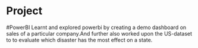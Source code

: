 # Project
#PowerBI
Learnt and explored powerbi by creating a demo dashboard on sales of a particular company.And further also worked upon the US-dataset to to evaluate which disaster has the most effect on a state.